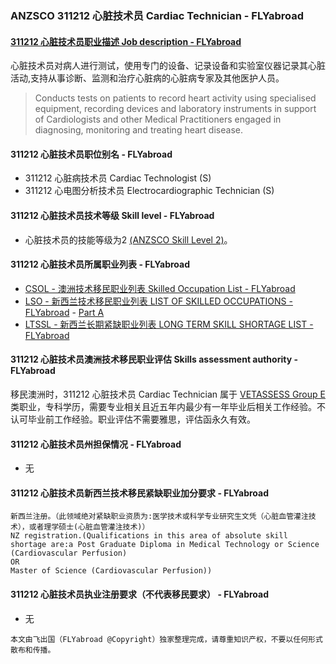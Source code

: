 ### ANZSCO 311212 心脏技术员 Cardiac Technician - FLYabroad ###

#### [311212 心脏技术员职业描述 Job description - FLYabroad](http://www.flyabroadvisa.com/anzsco/3112.html#311212 )

心脏技术员对病人进行测试，使用专门的设备、记录设备和实验室仪器记录其心脏活动,支持从事诊断、监测和治疗心脏病的心脏病专家及其他医护人员。

> Conducts tests on patients to record heart activity using specialised equipment, recording devices and laboratory instruments in support of Cardiologists and other Medical Practitioners engaged in diagnosing, monitoring and treating heart disease.

#### 311212 心脏技术员职位别名 - FLYabroad
 
- 311212	 心脏病技术员 Cardiac Technologist (S)
- 311212 心电图分析技术员 Electrocardiographic Technician (S)

#### 311212 心脏技术员技术等级 Skill level - FLYabroad

- 心脏技术员的技能等级为2 [(ANZSCO Skill Level 2)](http://www.flyabroadvisa.com/anzsco/)。

#### 311212 心脏技术员所属职业列表 - FLYabroad

- [CSOL - 澳洲技术移民职业列表 Skilled Occupation List - FLYabroad](http://www.flyabroadvisa.com/sol/)
- [LSO - 新西兰技术移民职业列表 LIST OF SKILLED OCCUPATIONS - FLYabroad](http://nz.flyabroadvisa.com/lso/) - [Part A](parta)
- [LTSSL - 新西兰长期紧缺职业列表 LONG TERM SKILL SHORTAGE LIST - FLYabroad](http://nz.flyabroadvisa.com/work-residence/ltssl.html)

#### 311212 心脏技术员澳洲技术移民职业评估 Skills assessment authority - FLYabroad

移民澳洲时，311212 心脏技术员 Cardiac Technician 属于 [VETASSESS Group E ](http://www.flyabroadvisa.com/ass/vetassess.html)类职业，专科学历，需要专业相关且近五年内最少有一年毕业后相关工作经验。不认可毕业前工作经验。职业评估不需要雅思，评估函永久有效。

#### 311212 心脏技术员州担保情况 - FLYabroad

- 无

#### 311212 心脏技术员新西兰技术移民紧缺职业加分要求 - FLYabroad

    新西兰注册。（此领域绝对紧缺职业资质为:医学技术或科学专业研究生文凭（心脏血管灌注技术），或者理学硕士(心脏血管灌注技术)）
    NZ registration.(Qualifications in this area of absolute skill shortage are:a Post Graduate Diploma in Medical Technology or Science (Cardiovascular Perfusion) 
    OR
    Master of Science (Cardiovascular Perfusion))

#### 311212 心脏技术员执业注册要求（不代表移民要求） - FLYabroad

- 无

`本文由飞出国（FLYabroad @Copyright）独家整理完成，请尊重知识产权，不要以任何形式散布和传播。`